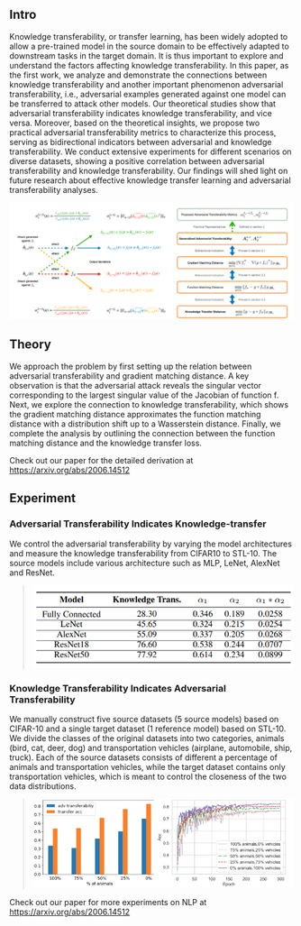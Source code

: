 ## Intro

Knowledge transferability, or transfer learning, has been widely adopted to allow a pre-trained model in the source domain to be effectively adapted to downstream tasks in the target domain. It is thus important to explore and understand the factors affecting knowledge transferability. In this paper, as the first work, we analyze and demonstrate the connections between knowledge transferability and another important phenomenon adversarial transferability, i.e., adversarial examples generated against one model can be transferred to attack other models. Our theoretical studies show that adversarial transferability indicates knowledge transferability, and vice versa. Moreover, based on the theoretical
insights, we propose two practical adversarial transferability metrics to characterize this process, serving as bidirectional indicators between adversarial and knowledge transferability. We conduct extensive experiments for different scenarios on diverse datasets, showing a positive correlation between adversarial transferability and knowledge
transferability. Our findings will shed light on future research about effective knowledge transfer learning and adversarial transferability analyses.

![GitHub Logo](/demos/fig1.png)

## Theory

We approach the problem by first setting up the relation between adversarial transferability and gradient matching distance. A key observation is that the adversarial attack reveals the singular vector corresponding to the largest singular value of the Jacobian of function f. Next, we explore the connection to knowledge transferability, which shows the gradient matching distance approximates the function matching distance with a distribution shift
up to a Wasserstein distance. Finally, we complete the analysis by outlining the connection between
the function matching distance and the knowledge transfer loss.

Check out our paper for the detailed derivation at https://arxiv.org/abs/2006.14512 

## Experiment

### Adversarial Transferability Indicates Knowledge-transfer
We control the adversarial transferability by varying the model architectures and measure the knowledge transferability from CIFAR10 to STL-10. The source models include various architecture such as MLP, LeNet, AlexNet and ResNet.
>![GitHub Logo](/demos/fig2.png)

### Knowledge Transferability Indicates Adversarial Transferability
We manually construct five source datasets (5 source models) based on CIFAR-10 and
a single target dataset (1 reference model) based on STL-10. We divide the classes of the original
datasets into two categories, animals (bird, cat, deer, dog) and transportation vehicles (airplane,
automobile, ship, truck). Each of the source datasets consists of different a percentage of animals and
transportation vehicles, while the target dataset contains only transportation vehicles, which is meant
to control the closeness of the two data distributions.
>![GitHub Logo](/demos/fig3.png)

 Check out our paper for more experiments on NLP at https://arxiv.org/abs/2006.14512


